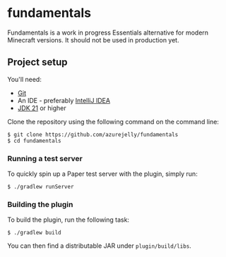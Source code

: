 # fundamentals
Fundamentals is a work in progress Essentials alternative for modern Minecraft versions. It should not be used in production yet.

## Project setup

You'll need:
- [Git](https://www.git-scm.com/)
- An IDE - preferably [IntelliJ IDEA](https://www.jetbrains.com/idea/)
- [JDK 21](https://adoptium.net/) or higher

Clone the repository using the following command on the command line:
```shell
$ git clone https://github.com/azurejelly/fundamentals
$ cd fundamentals
```

### Running a test server

To quickly spin up a Paper test server with the plugin, simply run:
```shell
$ ./gradlew runServer
```

### Building the plugin

To build the plugin, run the following task:
```shell
$ ./gradlew build
```

You can then find a distributable JAR under `plugin/build/libs`.

